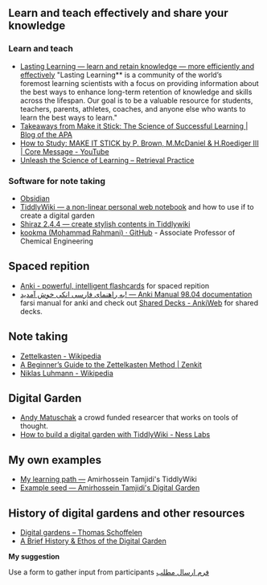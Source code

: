 ---
---
## Learn and teach effectively and share your knowledge
### Learn and teach
- [Lasting Learning — learn and retain knowledge — more efficiently and effectively](http://www.lastinglearning.com/)  "Lasting Learning** is a community of the world’s foremost learning scientists with a focus on providing information about the best ways to enhance long-term retention of knowledge and skills across the lifespan. Our goal is to be a valuable resource for students, teachers, parents, athletes, coaches, and anyone else who wants to learn the best ways to learn."
- [Takeaways from Make it Stick: The Science of Successful Learning \| Blog of the APA](https://blog.apaonline.org/2020/02/19/takeaways-from-make-it-stick-the-science-of-successful-learning/)
- [How to Study: MAKE IT STICK by P. Brown, M.McDaniel & H.Roediger III \| Core Message \- YouTube](https://www.youtube.com/watch?v=MfylloWuuZU)
- [Unleash the Science of Learning – Retrieval Practice](https://www.retrievalpractice.org/)

### Software for note taking
- [Obsidian](https://obsidian.md/)
- [TiddlyWiki — a non-linear personal web notebook](https://tiddlywiki.com/) and how to use if to create a digital garden
- [Shiraz 2.4.4 — create stylish contents in Tiddlywiki](https://kookma.github.io/TW-Shiraz/)
- [kookma (Mohammad Rahmani) · GitHub](https://github.com/kookma) - Associate Professor of Chemical Engineering

## Spaced repition
- [Anki - powerful, intelligent flashcards](https://apps.ankiweb.net/) for spaced repition
- [به راهنمای فارسی انکی خوش آمدید! — Anki Manual 98.04 documentation](https://ankidroid.net/book/anki-desktop/) farsi manual for anki and check out [Shared Decks - AnkiWeb](https://ankiweb.net/shared/decks/) for shared decks.

## Note taking
- [Zettelkasten \- Wikipedia](https://en.wikipedia.org/wiki/Zettelkasten)
- [A Beginner’s Guide to the Zettelkasten Method \| Zenkit](https://zenkit.com/en/blog/a-beginners-guide-to-the-zettelkasten-method/)
- [Niklas Luhmann \- Wikipedia](https://en.wikipedia.org/wiki/Niklas_Luhmann)

## Digital Garden
- [Andy Matuschak](https://andymatuschak.org/) a crowd funded researcer that works on tools of thought.
- [How to build a digital garden with TiddlyWiki - Ness Labs](https://nesslabs.com/digital-garden-tiddlywiki)

## My own examples
- [My learning path —](https://ahtamjidi.github.io/learn/#Amirhossein%20Tamjidi:%5B%5BAmirhossein%20Tamjidi%5D%5D) Amirhossein Tamjidi's TiddlyWiki 
- [Example seed — Amirhossein Tamjidi's Digital Garden](https://atamjidigarden.netlify.app/example-seed)

## History of digital gardens and other resources
- [Digital gardens – Thomas Schoffelen](https://schof.co/digital-garden/)
- [A Brief History & Ethos of the Digital Garden](https://maggieappleton.com/garden-history)

**My suggestion**

Use a form to gather input from participants
[فرم ارسال مطلب](https://forms.gle/UYer8vyPqrrqpwuN6)

